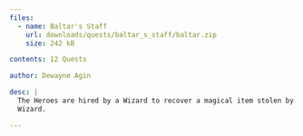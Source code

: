 ```yaml
---
files:
  - name: Baltar's Staff
    url: downloads/quests/baltar_s_staff/baltar.zip
    size: 242 kB

contents: 12 Quests

author: Dewayne Agin

desc: |
  The Heroes are hired by a Wizard to recover a magical item stolen by a rival
  Wizard.

---
```

